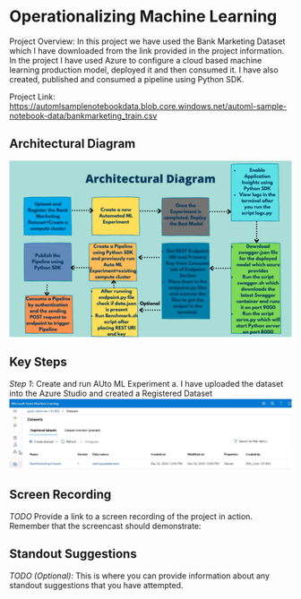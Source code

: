 
# Operationalizing Machine Learning

Project Overview: In this project we have used the Bank Marketing Dataset which I have downloaded from the link provided in the project information.
In the project I have used Azure to configure a cloud based machine learning production model, deployed it and then consumed it. I have also created, published and consumed a pipeline using Python SDK.

Project Link: https://automlsamplenotebookdata.blob.core.windows.net/automl-sample-notebook-data/bankmarketing_train.csv


## Architectural Diagram
 ![Architectural Diagram](https://github.com/webpagearshi/Operationalizing-ML/blob/master/starter_files/Images/Architectural%20Diagram.png "Architectural Diagram")

## Key Steps
*Step 1*: Create and run AUto ML Experiment
a. I have uploaded the dataset into the Azure Studio and created a Registered Dataset
![Registered Dataset](https://github.com/webpagearshi/Operationalizing-ML/blob/master/starter_files/Images/Step1-Registered%20Dataset.JPG "Registered Dataset")

## Screen Recording
*TODO* Provide a link to a screen recording of the project in action. Remember that the screencast should demonstrate:

## Standout Suggestions
*TODO (Optional):* This is where you can provide information about any standout suggestions that you have attempted.
